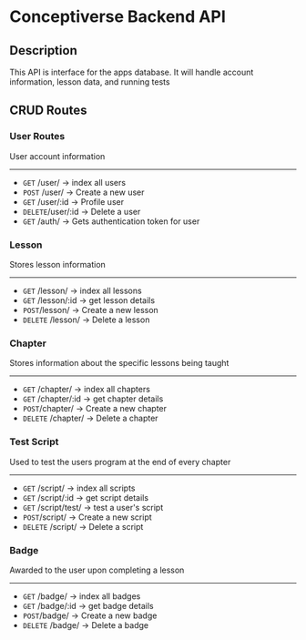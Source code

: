 # Conceptiverse Backend API
## Description
This API is interface for the apps database. It will handle account information, lesson data, and running tests

## CRUD Routes
### User Routes
User account information
___
- `GET` /user/ -> index all users
- `POST` /user/ -> Create a new user
- `GET` /user/:id -> Profile user
- `DELETE`/user/:id -> Delete a user
- `GET` /auth/ -> Gets authentication token for user
### Lesson 
Stores lesson information
___
- `GET` /lesson/ -> index all lessons
- `GET` /lesson/:id -> get lesson details
- `POST`/lesson/ -> Create a new lesson
- `DELETE` /lesson/ -> Delete a lesson

### Chapter
Stores information about the specific lessons being taught
___
- `GET` /chapter/ -> index all chapters
- `GET` /chapter/:id -> get chapter details
- `POST`/chapter/ -> Create a new chapter
- `DELETE` /chapter/ -> Delete a chapter

### Test Script
Used to test the users program at the end of every chapter
___
- `GET` /script/ -> index all scripts
- `GET` /script/:id -> get script details
- `GET` /script/test/ -> test a user's script
- `POST`/script/ -> Create a new script
- `DELETE` /script/ -> Delete a script

### Badge
Awarded to the user upon completing a lesson
___
- `GET` /badge/ -> index all badges
- `GET` /badge/:id -> get badge details
- `POST`/badge/ -> Create a new badge
- `DELETE` /badge/ -> Delete a badge
